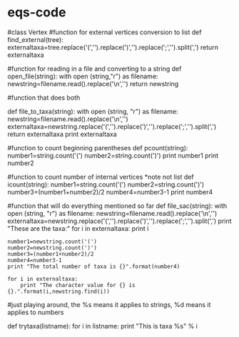 # eqs-code

#class Vertex
	#function for external vertices conversion to list
def find_external(tree):
	externaltaxa=tree.replace('(','').replace(')','').replace(';','').split(',')
	return externaltaxa
		
#function for reading in a file and converting to a string
def open_file(string):
	with open (string,"r") as filename:
		newstring=filename.read().replace('\n','')
		return newstring

#function that does both

def file_to_taxa(string):
	with open (string, "r") as filename:
		newstring=filename.read().replace('\n','')
	externaltaxa=newstring.replace('(','').replace(')','').replace(';','').split(',')
	return externaltaxa
	print externaltaxa
	
#function to count beginning parentheses
def pcount(string):
	number1=string.count('(')
	number2=string.count(')')
	print number1
	print number2 

#function to count number of internal vertices *note not list
def icount(string):
	number1=string.count('(')
	number2=string.count(')')
	number3=(number1+number2)/2
	number4=number3-1
	print number4
	
#function that will do everything mentioned so far
def file_sac(string):
	with open (string, "r") as filename:
		newstring=filename.read().replace('\n','')
	externaltaxa=newstring.replace('(','').replace(')','').replace(';','').split(',')
	print "These are the taxa:"
	for i in externaltaxa:
		print i 
	
	number1=newstring.count('(')
	number2=newstring.count(')')
	number3=(number1+number2)/2
	number4=number3-1
	print "The total number of taxa is {}".format(number4)
	
	for i in externaltaxa:
		print "The character value for {} is {}.".format(i,newstring.find(i))



#just playing around, the %s means it applies to strings, %d means it applies to numbers

def trytaxa(listname):
	for i in listname:
		print "This is taxa %s" % i 
